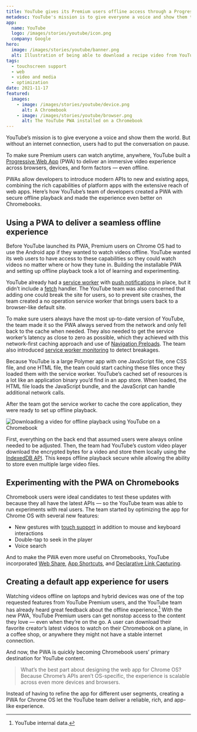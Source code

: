 ```yaml
---
title: YouTube gives its Premium users offline access through a Progressive Web App
metadesc: YouTube's mission is to give everyone a voice and show them the world. But without an Internet connection sometimes users had to put the conversation on pause.
app:
  name: YouTube
  logo: /images/stories/youtube/icon.png
  company: Google
hero:
  image: /images/stories/youtube/banner.png
  alt: Illustration of being able to download a recipe video from YouTube and watch it while offline
tags:
  - touchscreen support
  - web
  - video and media
  - optimization
date: 2021-11-17
featured:
  images:
    - image: /images/stories/youtube/device.png
      alt: A Chromebook
    - image: /images/stories/youtube/browser.png
      alt: The YouTube PWA installed on a Chromebook
---
```


YouTube’s mission is to give everyone a voice and show them the world. But without an internet connection, users had to put the conversation on pause.

To make sure Premium users can watch anytime, anywhere, YouTube built a [Progressive Web App](https://chromeos.dev/en/web/desktop-progressive-web-apps) (PWA) to deliver an immersive video experience across browsers, devices, and form factors — even offline.

PWAs allow developers to introduce modern APIs to new and existing apps, combining the rich capabilities of platform apps with the extensive reach of web apps. Here’s how YouTube’s team of developers created a PWA with secure offline playback and made the experience even better on Chromebooks.

## Using a PWA to deliver a seamless offline experience

Before YouTube launched its PWA, Premium users on Chrome OS had to use the Android app if they wanted to watch videos offline. YouTube wanted its web users to have access to these capabilities so they could watch videos no matter where or how they tune in. Building the installable PWA and setting up offline playback took a lot of learning and experimenting.

YouTube already had a [service worker](https://web.dev/service-workers-cache-storage/) with [push notifications](https://web.dev/push-notifications-overview/) in place, but it didn’t include a [fetch](https://developers.google.com/web/updates/2015/03/introduction-to-fetch) handler. The YouTube team was also concerned that adding one could break the site for users, so to prevent site crashes, the team created a no operation service worker that brings users back to a browser-like default site.

To make sure users always have the most up-to-date version of YouTube, the team made it so the PWA always served from the network and only fell back to the cache when needed. They also needed to get the service worker’s latency as close to zero as possible, which they achieved with this network-first caching approach and use of [Navigation Preloads](https://developers.google.com/web/updates/2017/02/navigation-preload). The team also introduced [service worker monitoring](https://web.dev/service-worker-mindset/) to detect breakages.

Because YouTube is a large Polymer app with one JavaScript file, one CSS file, and one HTML file, the team could start caching these files once they loaded them with the service worker. YouTube’s cached set of resources is a lot like an application binary you’d find in an app store. When loaded, the HTML file loads the JavaScript bundle, and the JavaScript can handle additional network calls.

After the team got the service worker to cache the core application, they were ready to set up offline playback.

![Downloading a video for offline playback using YouTube on a Chromebook](/images/stories/youtube/offline.gif)

First, everything on the back end that assumed users were always online needed to be adjusted. Then, the team had YouTube’s custom video player download the encrypted bytes for a video and store them locally using the [IndexedDB API](https://developers.google.com/web/ilt/pwa/working-with-indexeddb). This keeps offline playback secure while allowing the ability to store even multiple large video files.

## Experimenting with the PWA on Chromebooks

Chromebook users were ideal candidates to test these updates with because they all have the latest APIs — so the YouTube team was able to run experiments with real users. The team started by optimizing the app for Chrome OS with several new features:

- New gestures with [touch support](https://chromeos.dev/en/android/input-compatibility) in addition to mouse and keyboard interactions
- Double-tap to seek in the player
- Voice search

And to make the PWA even more useful on Chromebooks, YouTube incorporated [Web Share](https://web.dev/web-share/), [App Shortcuts](https://web.dev/app-shortcuts/), and [Declarative Link Capturing](https://web.dev/declarative-link-capturing/).

## Creating a default app experience for users

Watching videos offline on laptops and hybrid devices was one of the top requested features from YouTube Premium users, and the YouTube team has already heard great feedback about the offline experience.[^1]
With the new PWA, YouTube Premium users can get nonstop access to the content they love — even when they’re on the go. A user can download their favorite creator’s latest videos to watch on their Chromebook on a plane, in a coffee shop, or anywhere they might not have a stable internet connection.

And now, the PWA is quickly becoming Chromebook users’ primary destination for YouTube content.

> What’s the best part about designing the web app for Chrome OS? Because Chrome’s APIs aren’t OS-specific, the experience is scalable across even more devices and browsers.

Instead of having to refine the app for different user segments, creating a PWA for Chrome OS let the YouTube team deliver a reliable, rich, and app-like experience.

[^1]: YouTube internal data.
